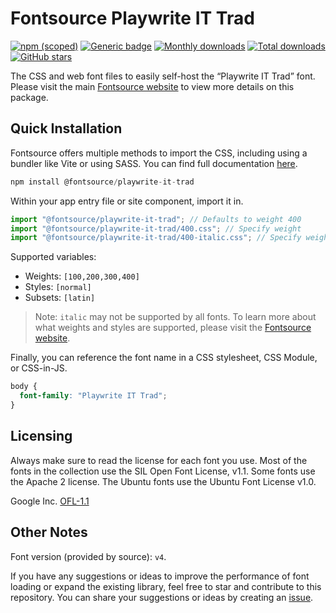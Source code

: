 # Fontsource Playwrite IT Trad

[![npm (scoped)](https://img.shields.io/npm/v/@fontsource/playwrite-it-trad?color=brightgreen)](https://www.npmjs.com/package/@fontsource/playwrite-it-trad) [![Generic badge](https://img.shields.io/badge/fontsource-passing-brightgreen)](https://github.com/fontsource/fontsource) [![Monthly downloads](https://badgen.net/npm/dm/@fontsource/playwrite-it-trad)](https://github.com/fontsource/fontsource) [![Total downloads](https://badgen.net/npm/dt/@fontsource/playwrite-it-trad)](https://github.com/fontsource/fontsource) [![GitHub stars](https://img.shields.io/github/stars/fontsource/fontsource.svg?style=social&label=Star)](https://github.com/fontsource/fontsource/stargazers)

The CSS and web font files to easily self-host the “Playwrite IT Trad” font. Please visit the main [Fontsource website](https://fontsource.org/fonts/playwrite-it-trad) to view more details on this package.

## Quick Installation

Fontsource offers multiple methods to import the CSS, including using a bundler like Vite or using SASS. You can find full documentation [here](https://fontsource.org/docs/getting-started/introduction).

```javascript
npm install @fontsource/playwrite-it-trad
```

Within your app entry file or site component, import it in.

```javascript
import "@fontsource/playwrite-it-trad"; // Defaults to weight 400
import "@fontsource/playwrite-it-trad/400.css"; // Specify weight
import "@fontsource/playwrite-it-trad/400-italic.css"; // Specify weight and style
```

Supported variables:
- Weights: `[100,200,300,400]`
- Styles: `[normal]`
- Subsets: `[latin]`

> Note: `italic` may not be supported by all fonts. To learn more about what weights and styles are supported, please visit the [Fontsource website](https://fontsource.org/fonts/playwrite-it-trad).

Finally, you can reference the font name in a CSS stylesheet, CSS Module, or CSS-in-JS.

```css
body {
  font-family: "Playwrite IT Trad";
}
```

## Licensing
Always make sure to read the license for each font you use. Most of the fonts in the collection use the SIL Open Font License, v1.1. Some fonts use the Apache 2 license. The Ubuntu fonts use the Ubuntu Font License v1.0.

Google Inc.
[OFL-1.1](http://scripts.sil.org/OFL)

## Other Notes
Font version (provided by source): `v4`.

If you have any suggestions or ideas to improve the performance of font loading or expand the existing library, feel free to star and contribute to this repository. You can share your suggestions or ideas by creating an [issue](https://github.com/fontsource/fontsource/issues).